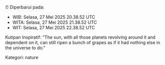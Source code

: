 ⏰ Diperbarui pada:
- WIB: Selasa, 27 Mei 2025 20.38.52 UTC
- WITA: Selasa, 27 Mei 2025 21.38.52 UTC
- WIT: Selasa, 27 Mei 2025 22.38.52 UTC

Kutipan Inspiratif:
"The sun, with all those planets revolving around it and dependent on it, can still ripen a bunch of grapes as if it had nothing else in the universe to do."


Kategori: nature

